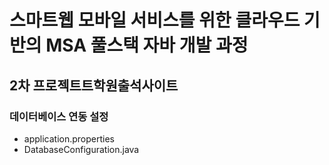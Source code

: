 # 스마트웹 모바일 서비스를 위한 클라우드 기반의 MSA 풀스택 자바 개발 과정

## 2차 프로젝트트학원출석사이트

### 데이터베이스 연동 설정
- application.properties
- DatabaseConfiguration.java 


